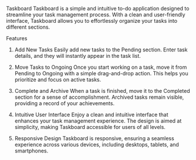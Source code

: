 Taskboard
Taskboard is a simple and intuitive to-do application designed to streamline your task management process. With a clean and user-friendly interface, Taskboard allows you to effortlessly organize your tasks into different sections.

Features
1. Add New Tasks
Easily add new tasks to the Pending section. Enter task details, and they will instantly appear in the task list.

2. Move Tasks to Ongoing
Once you start working on a task, move it from Pending to Ongoing with a simple drag-and-drop action. This helps you prioritize and focus on active tasks.

3. Complete and Archive
When a task is finished, move it to the Completed section for a sense of accomplishment. Archived tasks remain visible, providing a record of your achievements.

4. Intuitive User Interface
Enjoy a clean and intuitive interface that enhances your task management experience. The design is aimed at simplicity, making Taskboard accessible for users of all levels.

5. Responsive Design
Taskboard is responsive, ensuring a seamless experience across various devices, including desktops, tablets, and smartphones.
